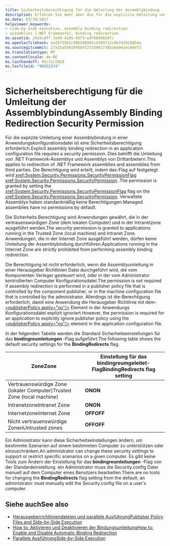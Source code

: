 ```yaml
---
title: Sicherheitsberechtigung für die Umleitung der Assemblybindung
description: Erfahren Sie mehr über die für die explizite Umleitung von Assemblybindungen in einer Anwendungs Konfigurationsdatei in .net erforderliche Sicherheits Berechtigung.
ms.date: 03/30/2017
helpviewer_keywords:
- side-by-side execution, assembly binding redirection
- assemblies [.NET Framework], binding redirection
ms.assetid: 24a5cdff-7ed9-4195-93f3-edf6899019fc
ms.openlocfilehash: ea2b735b2c98b588903c4393f21c6b743910854a
ms.sourcegitcommit: 27a15a55019f6b5f2733961738babe94aec0def3
ms.translationtype: MT
ms.contentlocale: de-DE
ms.lasthandoff: 09/15/2020
ms.locfileid: "90552374"
---
```

# <a name="assembly-binding-redirection-security-permission"></a><span data-ttu-id="1d40a-103">Sicherheitsberechtigung für die Umleitung der Assemblybindung</span><span class="sxs-lookup"><span data-stu-id="1d40a-103">Assembly Binding Redirection Security Permission</span></span>
<span data-ttu-id="1d40a-104">Für die explizite Umleitung einer Assemblybindung in einer Anwendungskonfigurationsdatei ist eine Sicherheitsberechtigung erforderlich.</span><span class="sxs-lookup"><span data-stu-id="1d40a-104">Explicit assembly binding redirection in an application configuration file requires a security permission.</span></span> <span data-ttu-id="1d40a-105">Dies betrifft die Umleitung von .NET Framework-Assemblys und Assemblys von Drittanbietern.</span><span class="sxs-lookup"><span data-stu-id="1d40a-105">This applies to redirection of .NET Framework assemblies and assemblies from third parties.</span></span> <span data-ttu-id="1d40a-106">Die Berechtigung wird erteilt, indem das-Flag auf festgelegt wird <xref:System.Security.Permissions.SecurityPermissionFlag> <xref:System.Security.Permissions.SecurityPermission> .</span><span class="sxs-lookup"><span data-stu-id="1d40a-106">The permission is granted by setting the <xref:System.Security.Permissions.SecurityPermissionFlag> flag on the <xref:System.Security.Permissions.SecurityPermission>.</span></span> <span data-ttu-id="1d40a-107">Verwaltete Assemblys haben standardmäßig keine Berechtigungen.</span><span class="sxs-lookup"><span data-stu-id="1d40a-107">Managed assemblies have no permissions by default.</span></span>  
  
 <span data-ttu-id="1d40a-108">Die Sicherheits Berechtigung wird Anwendungen gewährt, die in der vertrauenswürdigen Zone (dem lokalen Computer) und in der Intranetzone ausgeführt werden.</span><span class="sxs-lookup"><span data-stu-id="1d40a-108">The security permission is granted to applications running in the Trusted Zone (local machine) and Intranet Zone.</span></span> <span data-ttu-id="1d40a-109">Anwendungen, die in der Internet Zone ausgeführt werden, dürfen keine Umleitung der Assemblybindung durchführen.</span><span class="sxs-lookup"><span data-stu-id="1d40a-109">Applications running in the Internet Zone are strictly prohibited from performing assembly binding redirection.</span></span>  
  
 <span data-ttu-id="1d40a-110">Die Berechtigung ist nicht erforderlich, wenn die Assemblyumleitung in einer Herausgeber Richtlinien Datei durchgeführt wird, die vom Komponenten Verleger gesteuert wird, oder in der vom Administrator kontrollierten Computer Konfigurationsdatei.</span><span class="sxs-lookup"><span data-stu-id="1d40a-110">The permission is not required if assembly redirection is performed in a publisher policy file that is controlled by the component publisher, or in the machine configuration file that is controlled by the administrator.</span></span> <span data-ttu-id="1d40a-111">Allerdings ist die-Berechtigung erforderlich, damit eine Anwendung die Herausgeber Richtlinie mit dem- [\<publisherPolicy apply="no"/>](./file-schema/runtime/publisherpolicy-element.md) Element in der Anwendungs Konfigurationsdatei explizit ignoriert.</span><span class="sxs-lookup"><span data-stu-id="1d40a-111">However, the permission is required for an application to explicitly ignore publisher policy using the [\<publisherPolicy apply="no"/>](./file-schema/runtime/publisherpolicy-element.md) element in the application configuration file.</span></span>  
  
 <span data-ttu-id="1d40a-112">In der folgenden Tabelle werden die Standard Sicherheitseinstellungen für das **bindingreumleitungen** -Flag aufgeführt.</span><span class="sxs-lookup"><span data-stu-id="1d40a-112">The following table shows the default security settings for the **BindingRedirects** flag.</span></span>  
  
|<span data-ttu-id="1d40a-113">Zone</span><span class="sxs-lookup"><span data-stu-id="1d40a-113">Zone</span></span>|<span data-ttu-id="1d40a-114">Einstellung für das bindingreumgeleitet-Flag</span><span class="sxs-lookup"><span data-stu-id="1d40a-114">BindingRedirects flag setting</span></span>|  
|----------|-----------------------------------|  
|<span data-ttu-id="1d40a-115">Vertrauenswürdige Zone (lokaler Computer)</span><span class="sxs-lookup"><span data-stu-id="1d40a-115">Trusted Zone (local machine)</span></span>|<span data-ttu-id="1d40a-116">**ON**</span><span class="sxs-lookup"><span data-stu-id="1d40a-116">**ON**</span></span>|  
|<span data-ttu-id="1d40a-117">Intranetzone</span><span class="sxs-lookup"><span data-stu-id="1d40a-117">Intranet Zone</span></span>|<span data-ttu-id="1d40a-118">**ON**</span><span class="sxs-lookup"><span data-stu-id="1d40a-118">**ON**</span></span>|  
|<span data-ttu-id="1d40a-119">Internetzone</span><span class="sxs-lookup"><span data-stu-id="1d40a-119">Internet Zone</span></span>|<span data-ttu-id="1d40a-120">**OFF**</span><span class="sxs-lookup"><span data-stu-id="1d40a-120">**OFF**</span></span>|  
|<span data-ttu-id="1d40a-121">Nicht vertrauenswürdige Zonen</span><span class="sxs-lookup"><span data-stu-id="1d40a-121">Untrusted zones</span></span>|<span data-ttu-id="1d40a-122">**OFF**</span><span class="sxs-lookup"><span data-stu-id="1d40a-122">**OFF**</span></span>|  
  
 <span data-ttu-id="1d40a-123">Ein Administrator kann diese Sicherheitseinstellungen ändern, um bestimmte Szenarien auf einem bestimmten Computer zu unterstützen oder einzuschränken.</span><span class="sxs-lookup"><span data-stu-id="1d40a-123">An administrator can change these security settings to support or restrict specific scenarios on a given computer.</span></span> <span data-ttu-id="1d40a-124">Es gibt keine Tools zum Ändern der Einstellung für das **bindingreumleitungen** -Flag von der Standardeinstellung. ein Administrator muss die Security.config Datei manuell auf dem Computer eines Benutzers bearbeiten.</span><span class="sxs-lookup"><span data-stu-id="1d40a-124">There are no tools for changing the **BindingRedirects** flag setting from the default; an administrator must manually edit the Security.config file on a user's computer.</span></span>  
  
## <a name="see-also"></a><span data-ttu-id="1d40a-125">Siehe auch</span><span class="sxs-lookup"><span data-stu-id="1d40a-125">See also</span></span>

- <span data-ttu-id="1d40a-126">[Herausgeberrichtliniendateien und parallele Ausführung](/previous-versions/dotnet/netframework-4.0/06d2bae3(v=vs.100))</span><span class="sxs-lookup"><span data-stu-id="1d40a-126">[Publisher Policy Files and Side-by-Side Execution](/previous-versions/dotnet/netframework-4.0/06d2bae3(v=vs.100))</span></span>
- [<span data-ttu-id="1d40a-127">How to: Aktivieren und Deaktivieren der Bindungsumleitung</span><span class="sxs-lookup"><span data-stu-id="1d40a-127">How to: Enable and Disable Automatic Binding Redirection</span></span>](how-to-enable-and-disable-automatic-binding-redirection.md)
- [<span data-ttu-id="1d40a-128">Parallele Ausführung</span><span class="sxs-lookup"><span data-stu-id="1d40a-128">Side-by-Side Execution</span></span>](../deployment/side-by-side-execution.md)
